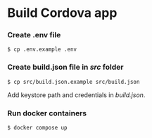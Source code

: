 # Build Cordova app 
### Create .env file
```
$ cp .env.example .env
```
### Create build.json file in *src* folder
```
$ cp src/build.json.example src/build.json
```
Add keystore path and credentials in *build.json*.
### Run docker containers
```
$ docker compose up
```